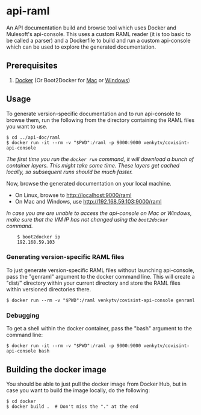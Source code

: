 # api-raml
An API documentation build and browse tool which uses Docker and Mulesoft's api-console.
This uses a custom RAML reader (it is too basic to be called a parser) and a
Dockerfile to build and run a custom api-console which can be used to explore
the generated documentation.

## Prerequisites

1. [Docker](https://www.docker.com/) (Or Boot2Docker for [Mac](https://docs.docker.com/installation/mac/) or [Windows](https://docs.docker.com/installation/windows/))

## Usage

To generate version-specific documentation and to run api-console to browse
them, run the following from the directory containing the RAML files you want to
use.

    $ cd ../api-doc/raml
    $ docker run -it --rm -v "$PWD":/raml -p 9000:9000 venkytv/covisint-api-console

_The first time you run the `docker run` command, it will download a bunch of
container layers.  This might take some time.  These layers get cached locally,
so subsequent runs should be much faster._

Now, browse the generated documentation on your local machine.

* On Linux, browse to [http://localhost:9000/raml](http://localhost:9000/raml)
* On Mac and Windows, use http://192.168.59.103:9000/raml

_In case you are are unable to access the api-console on Mac or Windows, make
sure that the VM IP has not changed using the `boot2docker` command._
```
    $ boot2docker ip
    192.168.59.103
```

### Generating version-specific RAML files

To just generate version-specific RAML files without launching api-console, pass
the "genraml" argument to the docker command line.  This will create a "dist/"
directory within your current directory and store the RAML files within
versioned directories there.

    $ docker run --rm -v "$PWD":/raml venkytv/covisint-api-console genraml

### Debugging

To get a shell within the docker container, pass the "bash" argument to the
command line:

    $ docker run -it --rm -v "$PWD":/raml -p 9000:9000 venkytv/covisint-api-console bash

## Building the docker image

You should be able to just pull the docker image from Docker Hub, but in case
you want to build the image locally, do the following:

    $ cd docker
    $ docker build .  # Don't miss the "." at the end


